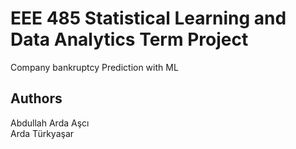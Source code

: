# EEE 485 Statistical Learning and Data Analytics Term Project
Company bankruptcy Prediction with ML

## Authors
Abdullah Arda Aşcı </br>
Arda Türkyaşar
